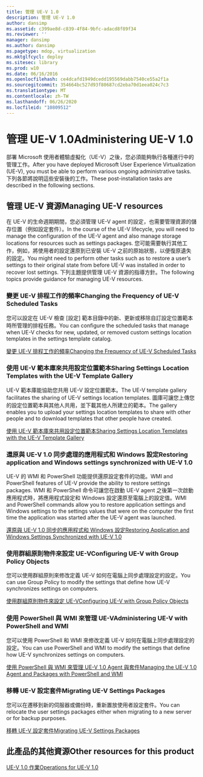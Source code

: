 ```yaml
---
title: 管理 UE-V 1.0
description: 管理 UE-V 1.0
author: dansimp
ms.assetid: c399ae8d-c839-4f84-9bfc-adacd8f89f34
ms.reviewer: ''
manager: dansimp
ms.author: dansimp
ms.pagetype: mdop, virtualization
ms.mktglfcycl: deploy
ms.sitesec: library
ms.prod: w10
ms.date: 06/16/2016
ms.openlocfilehash: ce4dcafd1949dcedd195569dabb7540ce55a2f1a
ms.sourcegitcommit: 354664bc527d93f80687cd2eba70d1eea024c7c3
ms.translationtype: MT
ms.contentlocale: zh-TW
ms.lasthandoff: 06/26/2020
ms.locfileid: "10809512"
---
```

# <span data-ttu-id="fc88a-103">管理 UE-V 1.0</span><span class="sxs-lookup"><span data-stu-id="fc88a-103">Administering UE-V 1.0</span></span>


<span data-ttu-id="fc88a-104">部署 Microsoft 使用者體驗虛擬化（UE-V）之後，您必須能夠執行各種進行中的管理工作。</span><span class="sxs-lookup"><span data-stu-id="fc88a-104">After you have deployed Microsoft User Experience Virtualization (UE-V), you must be able to perform various ongoing administrative tasks.</span></span> <span data-ttu-id="fc88a-105">下列各節將說明這些安裝後的工作。</span><span class="sxs-lookup"><span data-stu-id="fc88a-105">These post-installation tasks are described in the following sections.</span></span>

## <span data-ttu-id="fc88a-106">管理 UE-V 資源</span><span class="sxs-lookup"><span data-stu-id="fc88a-106">Managing UE-V resources</span></span>


<span data-ttu-id="fc88a-107">在 UE-V 的生命週期期間，您必須管理 UE-V agent 的設定，也需要管理資源的儲存位置（例如設定套件）。</span><span class="sxs-lookup"><span data-stu-id="fc88a-107">In the course of the UE-V lifecycle, you will need to manage the configuration of the UE-V agent and also manage storage locations for resources such as settings packages.</span></span> <span data-ttu-id="fc88a-108">您可能需要執行其他工作，例如，將使用者的設定還原到已安裝 UE-V 之前的原始狀態，以便復原遺失的設定。</span><span class="sxs-lookup"><span data-stu-id="fc88a-108">You might need to perform other tasks such as to restore a user’s settings to their original state from before UE-V was installed in order to recover lost settings.</span></span> <span data-ttu-id="fc88a-109">下列主題提供管理 UE-V 資源的指導方針。</span><span class="sxs-lookup"><span data-stu-id="fc88a-109">The following topics provide guidance for managing UE-V resources.</span></span>

### <span data-ttu-id="fc88a-110">變更 UE-V 排程工作的頻率</span><span class="sxs-lookup"><span data-stu-id="fc88a-110">Changing the Frequency of UE-V Scheduled Tasks</span></span>

<span data-ttu-id="fc88a-111">您可以設定在 UE-V 檢查 [設定] 範本目錄中的新、更新或移除自訂設定位置範本時所管理的排程任務。</span><span class="sxs-lookup"><span data-stu-id="fc88a-111">You can configure the scheduled tasks that manage when UE-V checks for new, updated, or removed custom settings location templates in the settings template catalog.</span></span>

[<span data-ttu-id="fc88a-112">變更 UE-V 排程工作的頻率</span><span class="sxs-lookup"><span data-stu-id="fc88a-112">Changing the Frequency of UE-V Scheduled Tasks</span></span>](changing-the-frequency-of-ue-v-scheduled-tasks.md)

### <a href="" id="sharing-settings-location-templates-with-the-ue-v-template-gallery-"></a><span data-ttu-id="fc88a-113">使用 UE-V 範本庫來共用設定位置範本</span><span class="sxs-lookup"><span data-stu-id="fc88a-113">Sharing Settings Location Templates with the UE-V Template Gallery</span></span>

<span data-ttu-id="fc88a-114">UE-V 範本庫能協助您共用 UE-V 設定位置範本。</span><span class="sxs-lookup"><span data-stu-id="fc88a-114">The UE-V template gallery facilitates the sharing of UE-V settings location templates.</span></span> <span data-ttu-id="fc88a-115">圖庫可讓您上傳您的設定位置範本與其他人共用，並下載其他人所建立的範本。</span><span class="sxs-lookup"><span data-stu-id="fc88a-115">The gallery enables you to upload your settings location templates to share with other people and to download templates that other people have created.</span></span>

[<span data-ttu-id="fc88a-116">使用 UE-V 範本庫來共用設定位置範本</span><span class="sxs-lookup"><span data-stu-id="fc88a-116">Sharing Settings Location Templates with the UE-V Template Gallery</span></span>](sharing-settings-location-templates-with-the-ue-v-template-gallery.md)

### <span data-ttu-id="fc88a-117">還原與 UE-V 1.0 同步處理的應用程式和 Windows 設定</span><span class="sxs-lookup"><span data-stu-id="fc88a-117">Restoring application and Windows settings synchronized with UE-V 1.0</span></span>

<span data-ttu-id="fc88a-118">UE-V 的 WMI 和 PowerShell 功能提供還原設定套件的功能。</span><span class="sxs-lookup"><span data-stu-id="fc88a-118">WMI and PowerShell features of UE-V provide the ability to restore settings packages.</span></span> <span data-ttu-id="fc88a-119">WMI 和 PowerShell 命令可讓您在啟動 UE-V agent 之後第一次啟動應用程式時，將應用程式設定和 Windows 設定還原至電腦上的設定值。</span><span class="sxs-lookup"><span data-stu-id="fc88a-119">WMI and PowerShell commands allow you to restore application settings and Windows settings to the settings values that were on the computer the first time the application was started after the UE-V agent was launched.</span></span>

[<span data-ttu-id="fc88a-120">還原與 UE-V 1.0 同步的應用程式和 Windows 設定</span><span class="sxs-lookup"><span data-stu-id="fc88a-120">Restoring Application and Windows Settings Synchronized with UE-V 1.0</span></span>](restoring-application-and-windows-settings-synchronized-with-ue-v-10.md)

### <span data-ttu-id="fc88a-121">使用群組原則物件來設定 UE-V</span><span class="sxs-lookup"><span data-stu-id="fc88a-121">Configuring UE-V with Group Policy Objects</span></span>

<span data-ttu-id="fc88a-122">您可以使用群組原則來修改定義 UE-V 如何在電腦上同步處理設定的設定。</span><span class="sxs-lookup"><span data-stu-id="fc88a-122">You can use Group Policy to modify the settings that define how UE-V synchronizes settings on computers.</span></span>

[<span data-ttu-id="fc88a-123">使用群組原則物件來設定 UE-V</span><span class="sxs-lookup"><span data-stu-id="fc88a-123">Configuring UE-V with Group Policy Objects</span></span>](configuring-ue-v-with-group-policy-objects.md)

### <span data-ttu-id="fc88a-124">使用 PowerShell 與 WMI 來管理 UE-V</span><span class="sxs-lookup"><span data-stu-id="fc88a-124">Administering UE-V with PowerShell and WMI</span></span>

<span data-ttu-id="fc88a-125">您可以使用 PowerShell 和 WMI 來修改定義 UE-V 如何在電腦上同步處理設定的設定。</span><span class="sxs-lookup"><span data-stu-id="fc88a-125">You can use PowerShell and WMI to modify the settings that define how UE-V synchronizes settings on computers.</span></span>

[<span data-ttu-id="fc88a-126">使用 PowerShell 與 WMI 來管理 UE-V 1.0 Agent 與套件</span><span class="sxs-lookup"><span data-stu-id="fc88a-126">Managing the UE-V 1.0 Agent and Packages with PowerShell and WMI</span></span>](managing-the-ue-v-10-agent-and-packages-with-powershell-and-wmi.md)

### <span data-ttu-id="fc88a-127">移轉 UE-V 設定套件</span><span class="sxs-lookup"><span data-stu-id="fc88a-127">Migrating UE-V Settings Packages</span></span>

<span data-ttu-id="fc88a-128">您可以在遷移到新的伺服器或備份時，重新置放使用者設定套件。</span><span class="sxs-lookup"><span data-stu-id="fc88a-128">You can relocate the user settings packages either when migrating to a new server or for backup purposes.</span></span>

[<span data-ttu-id="fc88a-129">移轉 UE-V 設定套件</span><span class="sxs-lookup"><span data-stu-id="fc88a-129">Migrating UE-V Settings Packages</span></span>](migrating-ue-v-settings-packages.md)

## <span data-ttu-id="fc88a-130">此產品的其他資源</span><span class="sxs-lookup"><span data-stu-id="fc88a-130">Other resources for this product</span></span>


[<span data-ttu-id="fc88a-131">UE-V 1.0 作業</span><span class="sxs-lookup"><span data-stu-id="fc88a-131">Operations for UE-V 1.0</span></span>](operations-for-ue-v-10.md)

 

 





